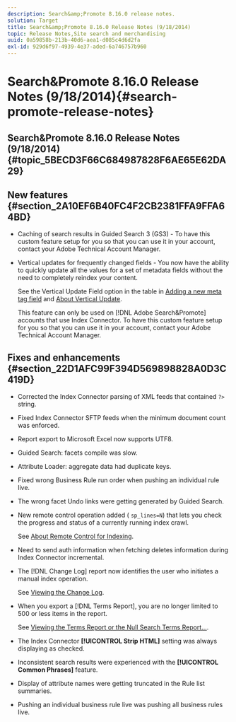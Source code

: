 ```yaml
---
description: Search&amp;Promote 8.16.0 release notes.
solution: Target
title: Search&amp;Promote 8.16.0 Release Notes (9/18/2014)
topic: Release Notes,Site search and merchandising
uuid: 0a59858b-213b-40d6-aea1-d085c4d6d2fa
exl-id: 929d6f97-4939-4e37-aded-6a746757b960
---
```

# Search&amp;Promote 8.16.0 Release Notes (9/18/2014){#search-promote-release-notes}

## Search&amp;Promote 8.16.0 Release Notes (9/18/2014) {#topic_5BECD3F66C684987828F6AE65E62DA29}

## New features {#section_2A10EF6B40FC4F2CB2381FFA9FFA64BD}

* Caching of search results in Guided Search 3 (GS3) - To have this custom feature setup for you so that you can use it in your account, contact your Adobe Technical Account Manager. 
* Vertical updates for frequently changed fields - You now have the ability to quickly update all the values for a set of metadata fields without the need to completely reindex your content.

  See the Vertical Update Field option in the table in [Adding a new meta tag field](../c-about-settings-menu/c-about-metadata-menu.md#task_6DF188C0FC7F4831A4444CA9AFA615E5) and [About Vertical Update](../c-about-index-menu/c-about-vertical-updates.md#concept_E65A70C9C2E04804BF24FBE1B3CAD899).

  This feature can only be used on [!DNL Adobe Search&amp;Promote] accounts that use Index Connector. To have this custom feature setup for you so that you can use it in your account, contact your Adobe Technical Account Manager.

## Fixes and enhancements {#section_22D1AFC99F394D569898828A0D3C419D}

* Corrected the Index Connector parsing of XML feeds that contained `?>` string. 
* Fixed Index Connector SFTP feeds when the minimum document count was enforced. 
* Report export to Microsoft Excel now supports UTF8. 
* Guided Search: facets compile was slow. 
* Attribute Loader: aggregate data had duplicate keys. 
* Fixed wrong Business Rule run order when pushing an individual rule live. 
* The wrong facet Undo links were getting generated by Guided Search. 
* New remote control operation added ( `sp_lines=N`) that lets you check the progress and status of a currently running index crawl.

  See [About Remote Control for Indexing](../c-about-index-menu/c-about-remote-control-for-indexing.md#concept_C79B322190E84106A434E5C6D4A4118F). 

* Need to send auth information when fetching deletes information during Index Connector incremental. 
* The [!DNL Change Log] report now identifies the user who initiates a manual index operation.

  See [Viewing the Change Log](../c-about-reports-menu/c-about-reports-menu.md#task_166F1156719F4B3D834BEA8E249C8057). 

* When you export a [!DNL Terms Report], you are no longer limited to 500 or less items in the report.

  See [Viewing the Terms Report or the Null Search Terms Report...](../c-about-reports-menu/c-about-reports-menu.md#task_53B7ED1582DD4B0E8376546A7AFC789A). 

* The Index Connector **[!UICONTROL Strip HTML]** setting was always displaying as checked. 
* Inconsistent search results were experienced with the **[!UICONTROL Common Phrases]** feature. 
* Display of attribute names were getting truncated in the Rule list summaries. 
* Pushing an individual business rule live was pushing all business rules live.
